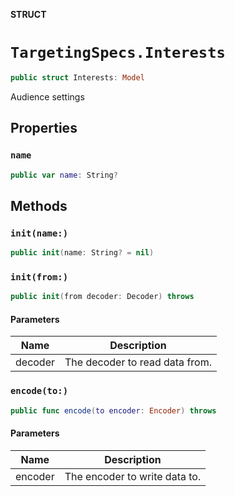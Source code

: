 **STRUCT**

# `TargetingSpecs.Interests`

```swift
public struct Interests: Model
```

Audience settings

## Properties
### `name`

```swift
public var name: String?
```

## Methods
### `init(name:)`

```swift
public init(name: String? = nil)
```

### `init(from:)`

```swift
public init(from decoder: Decoder) throws
```

#### Parameters

| Name | Description |
| ---- | ----------- |
| decoder | The decoder to read data from. |

### `encode(to:)`

```swift
public func encode(to encoder: Encoder) throws
```

#### Parameters

| Name | Description |
| ---- | ----------- |
| encoder | The encoder to write data to. |
